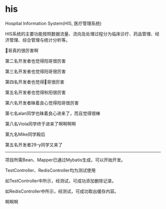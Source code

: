 # his

Hospital Information System(HIS, 医疗管理系统)

HIS系统的主要功能按照数据流量、流向及处理过程分为临床诊疗、药品管理、经济管理、综合管理与统计分析等。

🐏哥真的很厉害啊

第二名开发者也觉得阳哥很厉害

第三名开发者也觉得阳哥很厉害

第四名开发者也觉得🐏哥很厉害

第五名开发者也觉得秋阳很厉害

第六名开发者昧着良心觉得阳哥很厉害

第七名alan同学也昧着良心进来了，而且觉得很棒

第八名Viola同学终于进来了啊啊啊啊

第九名Mike同学殿后

第五名开发者29-y同学又来了

---

项目所需Bean、Mapper已通过Mybatis生成，可以开始开发。

TestController、RedisController均为测试使用

如TestController中所示，经测试，可成功添加删除记录。

如RedisController中所示，经测试，可成功取出缓存内容。

啊啊啊